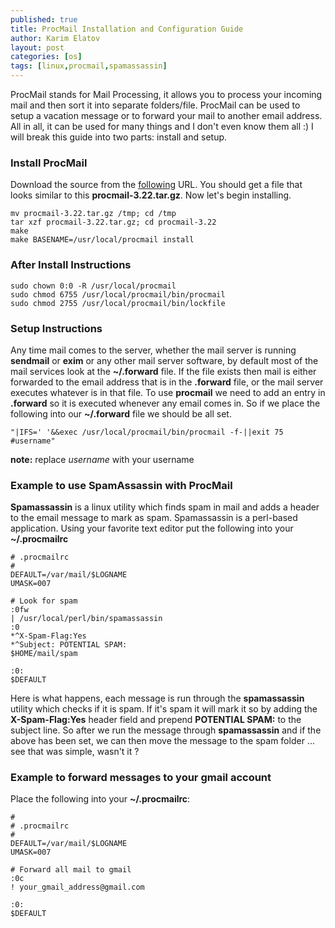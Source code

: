 ```yaml
---
published: true
title: ProcMail Installation and Configuration Guide
author: Karim Elatov
layout: post
categories: [os]
tags: [linux,procmail,spamassassin]
---
```


ProcMail stands for Mail Processing, it allows you to process your incoming mail and then sort it into separate folders/file. ProcMail can be used to setup a vacation message or to forward your mail to another email address. All in all, it can be used for many things and I don't even know them all :) I will break this guide into two parts: install and setup.

### Install ProcMail

Download the source from the [following](http://www.procmail.org) URL. You should get a file that looks similar to this **procmail-3.22.tar.gz**. Now let's begin installing. 

	mv procmail-3.22.tar.gz /tmp; cd /tmp  
	tar xzf procmail-3.22.tar.gz; cd procmail-3.22  
	make  
	make BASENAME=/usr/local/procmail install  

### After Install Instructions

	sudo chown 0:0 -R /usr/local/procmail  
	sudo chmod 6755 /usr/local/procmail/bin/procmail  
	sudo chmod 2755 /usr/local/procmail/bin/lockfile  

### Setup Instructions

Any time mail comes to the server, whether the mail server is running **sendmail** or **exim** or any other mail server software, by default most of the mail services look at the **~/.forward** file. If the file exists then mail is either forwarded to the email address that is in the **.forward** file, or the mail server executes whatever is in that file. To use **procmail** we need to add an entry in **.forward** so it is executed whenever any email comes in. So if we place the following into our **~/.forward** file we should be all set.

	"|IFS=' '&&exec /usr/local/procmail/bin/procmail -f-||exit 75 #username"

**note:** replace *username* with your username

### Example to use SpamAssassin with ProcMail

**Spamassassin** is a linux utility which finds spam in mail and adds a header to the email message to mark as spam. Spamassassin is a perl-based application. Using your favorite text editor put the following into your **~/.procmailrc**


	# .procmailrc  
	#  
	DEFAULT=/var/mail/$LOGNAME  
	UMASK=007

	# Look for spam  
	:0fw  
	| /usr/local/perl/bin/spamassassin  
	:0  
	*^X-Spam-Flag:Yes  
	*^Subject: POTENTIAL SPAM:  
	$HOME/mail/spam

	:0:  
	$DEFAULT

Here is what happens, each message is run through the **spamassassin** utility which checks if it is spam. If it's spam it will mark it so by adding the **X-Spam-Flag:Yes** header field and prepend **POTENTIAL SPAM:** to the subject line. So after we run the message through **spamassassin** and  if the above has been set, we can then move the message to the spam folder ... see that was simple, wasn't it ?

### Example to forward messages to your gmail account

Place the following into your **~/.procmailrc**:

	#  
	# .procmailrc  
	#  
	DEFAULT=/var/mail/$LOGNAME  
	UMASK=007

	# Forward all mail to gmail  
	:0c  
	! your_gmail_address@gmail.com

	:0:  
	$DEFAULT
